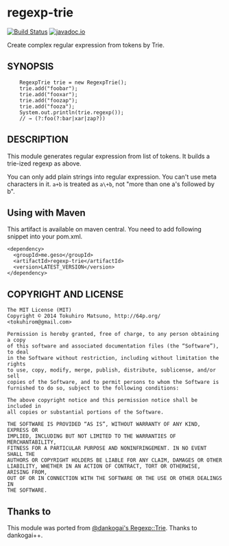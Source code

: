 regexp-trie
===========

[![Build Status](https://travis-ci.org/tokuhirom/regexp-trie.svg?branch=master)](https://travis-ci.org/tokuhirom/regexp-trie)
[![javadoc.io](https://javadocio-badges.herokuapp.com/me.geso/regexp-trie/badge.svg)](https://javadocio-badges.herokuapp.com/me.geso/regexp-trie)

Create complex regular expression from tokens by Trie.

## SYNOPSIS

		RegexpTrie trie = new RegexpTrie();
		trie.add("foobar");
		trie.add("fooxar");
		trie.add("foozap");
		trie.add("fooza");
		System.out.println(trie.regexp());
		// → (?:foo(?:bar|xar|zap?))

## DESCRIPTION

This module generates regular expression from list of tokens.
It builds a trie-ized regexp as above.

You can only add plain strings into regular expression. You can't use meta characters in it. `a+b` is treated as `a\+b`, not "more than one a's followed by b".

## Using with Maven

This artifact is available on maven central.
You need to add following snippet into your pom.xml.

    <dependency>
      <groupId>me.geso</groupId>
      <artifactId>regexp-trie</artifactId>
      <version>LATEST_VERSION</version>
    </dependency>

## COPYRIGHT AND LICENSE

	The MIT License (MIT)
	Copyright © 2014 Tokuhiro Matsuno, http://64p.org/ <tokuhirom@gmail.com>

	Permission is hereby granted, free of charge, to any person obtaining a copy
	of this software and associated documentation files (the “Software”), to deal
	in the Software without restriction, including without limitation the rights
	to use, copy, modify, merge, publish, distribute, sublicense, and/or sell
	copies of the Software, and to permit persons to whom the Software is
	furnished to do so, subject to the following conditions:

	The above copyright notice and this permission notice shall be included in
	all copies or substantial portions of the Software.

	THE SOFTWARE IS PROVIDED “AS IS”, WITHOUT WARRANTY OF ANY KIND, EXPRESS OR
	IMPLIED, INCLUDING BUT NOT LIMITED TO THE WARRANTIES OF MERCHANTABILITY,
	FITNESS FOR A PARTICULAR PURPOSE AND NONINFRINGEMENT. IN NO EVENT SHALL THE
	AUTHORS OR COPYRIGHT HOLDERS BE LIABLE FOR ANY CLAIM, DAMAGES OR OTHER
	LIABILITY, WHETHER IN AN ACTION OF CONTRACT, TORT OR OTHERWISE, ARISING FROM,
	OUT OF OR IN CONNECTION WITH THE SOFTWARE OR THE USE OR OTHER DEALINGS IN
	THE SOFTWARE.

## Thanks to

This module was ported from [@dankogai's Regexp::Trie](https://metacpan.org/pod/Regexp::Trie). Thanks to dankogai++.
